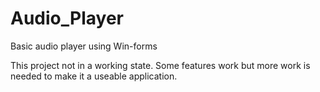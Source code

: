 # Audio_Player
Basic audio player using Win-forms

This project not in a working state. Some features work but more work is needed to make it a useable application.
